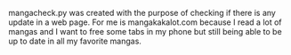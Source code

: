 mangacheck.py was created with the purpose of checking if there is any update in a web page.
For me is mangakakalot.com because I read a lot of mangas and I want to free some tabs in my phone but still being able to be up to date in all my favorite mangas.
